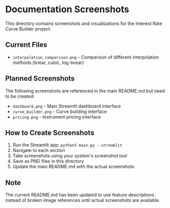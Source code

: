# Documentation Screenshots

This directory contains screenshots and visualizations for the Interest Rate Curve Builder project.

## Current Files

- `interpolation_comparison.png` - Comparison of different interpolation methods (linear, cubic, log-linear)

## Planned Screenshots

The following screenshots are referenced in the main README.md but need to be created:

- `dashboard.png` - Main Streamlit dashboard interface
- `curve_builder.png` - Curve building interface
- `pricing.png` - Instrument pricing interface

## How to Create Screenshots

1. Run the Streamlit app: `python3 main.py --streamlit`
2. Navigate to each section
3. Take screenshots using your system's screenshot tool
4. Save as PNG files in this directory
5. Update the main README.md with the actual screenshots

## Note

The current README.md has been updated to use feature descriptions instead of broken image references until actual screenshots are available. 